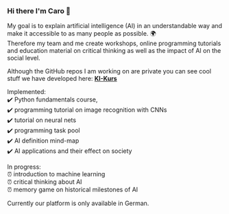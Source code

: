 ### Hi there I'm Caro 👋

My goal is to explain artificial intelligence (AI) in an understandable way and make it accessible to as many people as possible. 🌍 <br>
Therefore my team and me create workshops, online programming tutorials and education material on critical thinking as well as the impact of AI on the social level.

Although the GitHub repos I am working on are private you can see cool stuff we have developed here: [**KI-Kurs**](http:www.ki-kurs.org)

Implemented:
<br>✔️ Python fundamentals course,
<br>✔️ programming tutorial on image recognition with CNNs
<br>✔️ tutorial on neural nets 
<br>✔️ programming task pool
<br>✔️ AI definition mind-map
<br>✔️ AI applications and their effect on society

In progress:
<br> ⏰ introduction to machine learning 
<br> ⏰ critical thinking about AI
<br> ⏰ memory game on historical milestones of AI

Currently our platform is only available in German.

<!--
**CarolineSeidel/CarolineSeidel** is a ✨ _special_ ✨ repository because its `README.md` (this file) appears on your GitHub profile.

Here are some ideas to get you started:

- 🔭 I’m currently working on ...
- 🌱 I’m currently learning ...
- 👯 I’m looking to collaborate on ...
- 🤔 I’m looking for help with ...
- 💬 Ask me about ...
- 📫 How to reach me: ...
- 😄 Pronouns: ...
- ⚡ Fun fact: ...
-->
